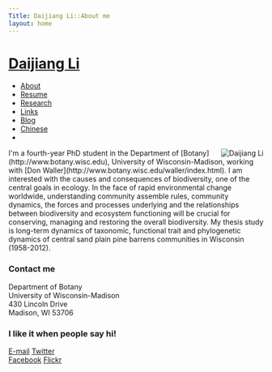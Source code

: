 ```yaml
---
Title: Daijiang Li::About me
layout: home
---
```



<h1 class="sitename"><a href="/">Daijiang Li</a></h1>
<ul class="nav pills">
<li class="active"><a href="about.html"><i class="fa fa-home fa-fw"></i> About</a></li>
<li><a href="resume.html" title="Curriculumn Vitae"><i class="fa fa-book fa-fw"></i> Resume</a></li>
<li><a href="research.html" title="Research"><i class="fa fa-flask fa-fw"></i> Research</a></li>
<li><a href="links.html" title="Useful links"><i class="fa fa-suitcase fa-fw"></i> Links</a></li>
<li><a href="/en/"><i class="fa fa-sitemap fa-fw"></i> Blog</a></li>
<li><a href="/cn/"><i class="fa fa-sitemap fa-fw"></i> Chinese</a></li>
<li><a href="README.html"><i class="fa fa-info-circle fa-fw"></i> </a></li>
</ul>


<p><img src="http://i.imgur.com/HKoiQ.jpg " title="Daijiang Li" align="right" />
I'm a fourth-year PhD student in the Department of
[Botany](http://www.botany.wisc.edu), University of Wisconsin-Madison, working with [Don Waller](http://www.botany.wisc.edu/waller/index.html). I am interested with the causes and consequences of biodiversity, one of the central goals in ecology. In the face of rapid environmental change worldwide, understanding community assemble rules, community dynamics, the forces and processes underlying and the relationships between biodiversity and ecosystem functioning will be crucial for conserving, managing and restoring the overall biodiversity. My thesis study is long-term dynamics of taxonomic, functional trait and phylogenetic dynamics of central sand plain pine barrens communities in Wisconsin (1958-2012).

### Contact me
Department of Botany  
University of Wisconsin-Madison  
430 Lincoln Drive  
Madison, WI 53706  

### I like it when people say hi!
<a href="mailto: daijianglee@gmail.com"><i class="fa fa-envelope"></i> E-mail</a>
<a href="https://twitter.com/_djli"><i class="fa fa-twitter"></i> Twitter</a>  
<a href="https://www.facebook.com/daijianglee"><i class="fa fa-facebook-square"></i> Facebook</a>
<a href="http://www.flickr.com/photos/96722728@N04/"><i class="fa fa-flickr"></i> Flickr</a>
